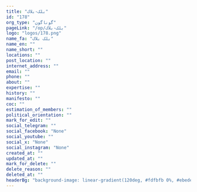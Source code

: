 ```yaml
---
title: "بلک-بلاک"
id: "178"
org_type: "گوناگون"
pageLink: "/op/بلک-بلاک"
logo: "logos/178.png"
name_fa: "بلک بلاک"
name_en: ""
name_short: ""
locations: ""
post_location: ""
internet_address: ""
email: ""
phone: ""
about: ""
expertise: ""
history: ""
manifesto: ""
coc: ""
estimation_of_members: ""
political_orientation: ""
mark_for_edit: ""
social_telegram: ""
social_facebook: "None"
social_youtube: ""
social_x: "None"
social_instagram: "None"
created_at: ""
updated_at: ""
mark_for_delete: ""
delete_reason: ""
deleted_at: ""
headerBg: "background-image: linear-gradient(120deg, #fdfbfb 0%, #ebedee 100%);"
---
```

